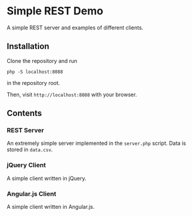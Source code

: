 Simple REST Demo
================

A simple REST server and examples of different clients.

Installation
------------
Clone the repository and run
```
php -S localhost:8088
```
in the repository root.

Then, visit `http://localhost:8088` with your browser. 


Contents
--------

### REST Server
An extremely simple server implemented in the `server.php` script. Data is stored in `data.csv`.

### jQuery Client
A simple client written in jQuery.

### Angular.js Client
A simple client written in Angular.js.
